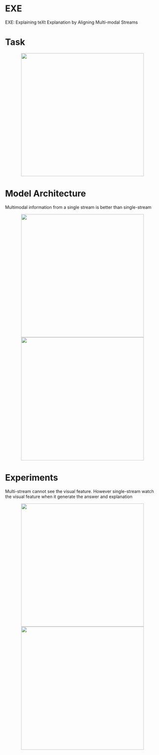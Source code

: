 # EXE
EXE: Explaining teXt Explanation by Aligning Multi-modal Streams

# Task
<p align="center">
  <img src="https://github.com/ian-jihoonpark/EXE/assets/77654517/a960312d-d94d-410b-891e-9e5322ec508c" width="400" height="400">
</p>

# Model Architecture
Multimodal information from a single stream is better than single-stream
<p align="center">
  <img src="https://github.com/ian-jihoonpark/EXE/assets/77654517/972fd83f-8eac-4eba-ad8c-fd5aea512547" width="400" height="400">
  <img src="https://github.com/ian-jihoonpark/EXE/assets/77654517/6d2eb4de-03cd-49c8-ad2a-40a886e5cb9a" width="400" height="400">
</p>

# Experiments
Multi-stream cannot see the visual feature.
However single-stream watch the visual feature when it generate the answer and explanation
<p align="center">
  <img src="https://github.com/ian-jihoonpark/EXE/assets/77654517/c4507f6f-d79f-4930-b01e-0e640dd4c5d1" width="400" height="400">
  <img src="https://github.com/ian-jihoonpark/EXE/assets/77654517/912dae93-5f11-4127-a3f0-af4ad7604771" width="400" height="400">
</p>
